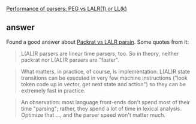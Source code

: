 [Performance of parsers: PEG vs LALR(1) or LL(k)](http://stackoverflow.com/questions/11373644/performance-of-parsers-peg-vs-lalr1-or-llk)

## answer

Found a good answer about [Packrat vs LALR parsin](http://stackoverflow.com/a/3800681/118478). Some quotes from it:

> L(AL)R parsers are linear time parsers, too. So in theory, neither packrat nor L(AL)R parsers are "faster".

> What matters, in practice, of course, is implementation. L(AL)R state transitions can be executed in very few machine instructions ("look token code up in vector, get next state and action") so they can be extremely fast in practice.

> An observation: most language front-ends don't spend most of their time "parsing"; rather, they spend a lot of time in lexical analysis. Optimize that ..., and the parser speed won't matter much.

